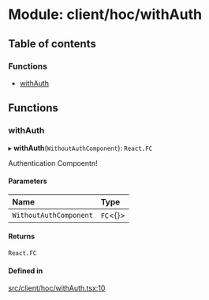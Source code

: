# Module: client/hoc/withAuth

## Table of contents

### Functions

- [withAuth](../wiki/client.hoc.withAuth#withauth)

## Functions

### withAuth

▸ **withAuth**(`WithoutAuthComponent`): `React.FC`

Authentication Compoentn!

#### Parameters

| Name                   | Type      |
| :--------------------- | :-------- |
| `WithoutAuthComponent` | `FC`<{}\> |

#### Returns

`React.FC`

#### Defined in

[src/client/hoc/withAuth.tsx:10](https://github.com/omerdemirkan/cs-130-project/blob/c363b4d/web/src/client/hoc/withAuth.tsx#L10)
